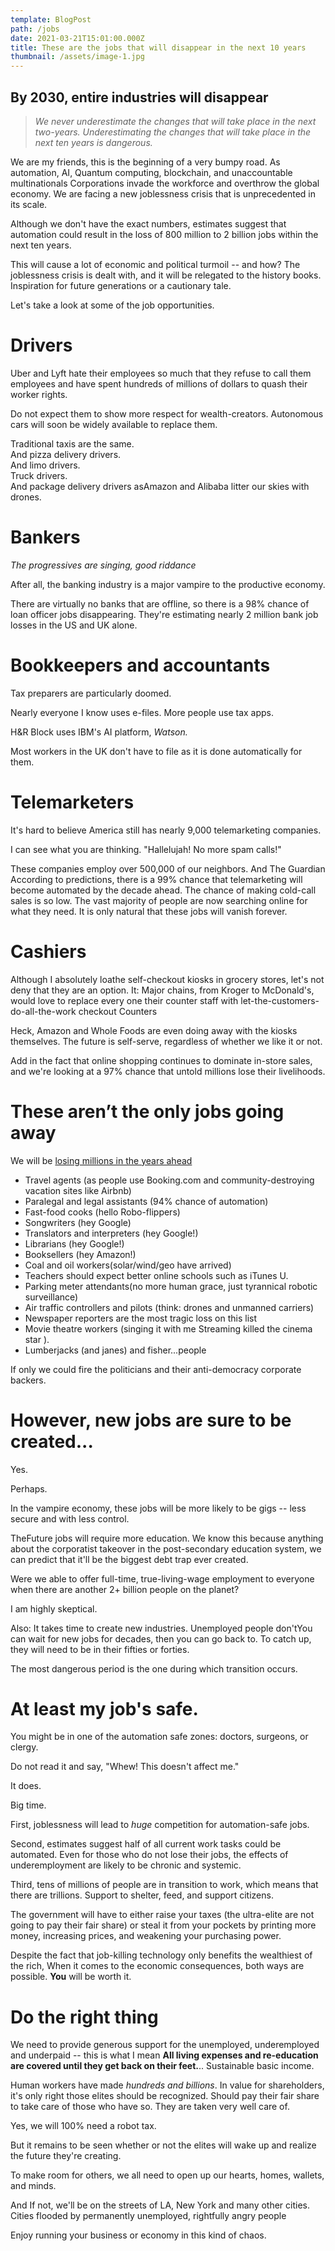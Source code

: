 ```yaml
---
template: BlogPost
path: /jobs
date: 2021-03-21T15:01:00.000Z
title: These are the jobs that will disappear in the next 10 years
thumbnail: /assets/image-1.jpg
---
```

<!--StartFragment-->

## By 2030, entire industries will disappear

> *We never underestimate the changes that will take place in the next two-years. Underestimating the changes that will take place in the next ten years is dangerous.*

We are my friends, this is the beginning of a very bumpy road. As automation, AI, Quantum computing, blockchain, and unaccountable multinationals Corporations invade the workforce and overthrow the global economy. We are facing a new joblessness crisis that is unprecedented in its scale.

Although we don't have the exact numbers, estimates suggest that automation could result in the loss of 800 million to 2 billion jobs within the next ten years.

This will cause a lot of economic and political turmoil -- and how? The joblessness crisis is dealt with, and it will be relegated to the history books. Inspiration for future generations or a cautionary tale.

Let's take a look at some of the job opportunities.



# Drivers

Uber and Lyft hate their employees so much that they refuse to call them employees and have spent hundreds of millions of dollars to quash their worker rights.

Do not expect them to show more respect for wealth-creators. Autonomous cars will soon be widely available to replace them.

Traditional taxis are the same.\
And pizza delivery drivers.\
And limo drivers.\
Truck drivers.\
And package delivery drivers asAmazon and Alibaba litter our skies with drones.



# Bankers

*The progressives are singing, good riddance*

After all, the banking industry is a major vampire to the productive economy.

There are virtually no banks that are offline, so there is a 98% chance of loan officer jobs disappearing. They're estimating nearly 2 million bank job losses in the US and UK alone.



# Bookkeepers and accountants

Tax preparers are particularly doomed.

Nearly everyone I know uses e-files. More people use tax apps.

H&R Block uses IBM's AI platform, *Watson.*

Most workers in the UK don't have to file as it is done automatically for them.



# Telemarketers

It's hard to believe America still has nearly 9,000 telemarketing companies.

I can see what you are thinking. "Hallelujah! No more spam calls!"

These companies employ over 500,000 of our neighbors. And The Guardian According to predictions, there is a 99% chance that telemarketing will become automated by the decade ahead. The chance of making cold-call sales is so low. The vast majority of people are now searching online for what they need. It is only natural that these jobs will vanish forever.



# Cashiers

Although I absolutely loathe self-checkout kiosks in grocery stores, let's not deny that they are an option. It: Major chains, from Kroger to McDonald's, would love to replace every one their counter staff with let-the-customers-do-all-the-work checkout Counters

Heck, Amazon and Whole Foods are even doing away with the kiosks themselves. The future is self-serve, regardless of whether we like it or not.

Add in the fact that online shopping continues to dominate in-store sales, and we're looking at a 97% chance that untold millions lose their livelihoods.



# These aren’t the only jobs going away

We will be [losing millions in the years ahead](https://www.metisnation-sask.com/metis-jobs-and-business-america-is-drowning-in-joblessness-and-swimming-in-cash/)

* Travel agents (as people use Booking.com and community-destroying vacation sites like Airbnb)
* Paralegal and legal assistants (94% chance of automation)
* Fast-food cooks (hello Robo-flippers)
* Songwriters (hey Google)
* Translators and interpreters (hey Google!)
* Librarians (hey Google!)
* Booksellers (hey Amazon!)
* Coal and oil workers(solar/wind/geo have arrived)
* Teachers should expect better online schools such as iTunes U.
* Parking meter attendants(no more human grace, just tyrannical robotic surveillance)
* Air traffic controllers and pilots (think: drones and unmanned carriers)
* Newspaper reporters are the most tragic loss on this list
* Movie theatre workers (singing it with me Streaming killed the cinema star ).
* Lumberjacks (and janes) and fisher...people

If only we could fire the politicians and their anti-democracy corporate backers.



# However, new jobs are sure to be created...

Yes.

Perhaps.

In the vampire economy, these jobs will be more likely to be gigs -- less secure and with less control.

TheFuture jobs will require more education. We know this because anything about the corporatist takeover in the post-secondary education system, we can predict that it'll be the biggest debt trap ever created.

Were we able to offer full-time, true-living-wage employment to everyone when there are another 2+ billion people on the planet?

I am highly skeptical.

Also: It takes time to create new industries. Unemployed people don'tYou can wait for new jobs for decades, then you can go back to. To catch up, they will need to be in their fifties or forties.

The most dangerous period is the one during which transition occurs.



# At least my job's safe.

You might be in one of the automation safe zones: doctors, surgeons, or clergy.

Do not read it and say, "Whew! This doesn't affect me."

It does.

Big time.

First, joblessness will lead to *huge* competition for automation-safe jobs.

Second, estimates suggest half of all current work tasks could be automated. Even for those who do not lose their jobs, the effects of underemployment are likely to be chronic and systemic.

Third, tens of millions of people are in transition to work, which means that there are trillions. Support to shelter, feed, and support citizens.

The government will have to either raise your taxes (the ultra-elite are not going to pay their fair share) or steal it from your pockets by printing more money, increasing prices, and weakening your purchasing power.

Despite the fact that job-killing technology only benefits the wealthiest of the rich, When it comes to the economic consequences, both ways are possible. **You** will be worth it.



# Do the right thing

We need to provide generous support for the unemployed, underemployed and underpaid -- this is what I mean **All living expenses and re-education are covered until they get back on their feet.**.. Sustainable basic income.

Human workers have made *hundreds and billions*. In value for shareholders, it's only right those elites should be recognized. Should pay their fair share to take care of those who have so. They are taken very well care of.

Yes, we will 100% need a robot tax.

But it remains to be seen whether or not the elites will wake up and realize the future they're creating.

To make room for others, we all need to open up our hearts, homes, wallets, and minds.

And If not, we'll be on the streets of LA, New York and many other cities. Cities flooded by permanently unemployed, rightfully angry people

Enjoy running your business or economy in this kind of chaos.

<!--EndFragment-->
